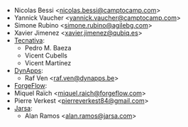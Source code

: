 - Nicolas Bessi \<<nicolas.bessi@camptocamp.com>\>
- Yannick Vaucher \<<yannick.vaucher@camptocamp.com>\>
- Simone Rubino \<<simone.rubino@agilebg.com>\>
- Xavier Jimenez \<<xavier.jimenez@qubiq.es>\>
- [Tecnativa](https://www.tecnativa.com):
  - Pedro M. Baeza
  - Vicent Cubells
  - Vicent Martínez
- [DynApps](https://www.dynapps.be):
  - Raf Ven \<<raf.ven@dynapps.be>\>
- [ForgeFlow](https://www.forgeflow.com):
- Miquel Raïch \<<miquel.raich@forgeflow.com>\>
- Pierre Verkest \<<pierreverkest84@gmail.com>\>
- [Jarsa](https://www.jarsa.com):
  - Alan Ramos \<<alan.ramos@jarsa.com>\>
